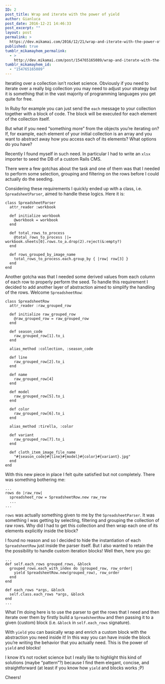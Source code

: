 ```yaml
---
ID: 2
post_title: Wrap and iterate with the power of yield
author: Gianluca
post_date: 2016-12-21 14:46:33
post_excerpt: ""
layout: post
permalink: >
  https://dev.mikamai.com/2016/12/21/wrap-and-iterate-with-the-power-of-yield/
published: true
tumblr_mikamayhem_permalink:
  - >
    http://dev.mikamai.com/post/154765165089/wrap-and-iterate-with-the-power-of-yield
tumblr_mikamayhem_id:
  - "154765165089"
---
```

Iterating over a collection isn’t rocket science. Obviously if you need to iterate over a really big collection you may need to adjust your strategy but it is something that in the vast majority of programming languages you get quite for free.

In Ruby for example you can just send the <code>each</code> message to your collection together with a block of code. The block will be executed for each element of the collection itself.

But what if you need “something more” from the objects you’re iterating on? If, for example, each element of your initial collection is an array and you want to abstract away how you access each of its elements? What options do you have?

<!--more-->

Recently I found myself in such need. In particular I had to write an <code>xlsx</code> importer to seed the DB of a custom Rails CMS.

There were a few gotchas about the task and one of them was that I needed to perform some selection, grouping and filtering on the rows before I could actually do the seeding.

Considering these requirements I quickly ended up with a class, i.e. <code>SpreadsheetParser</code>, aimed to handle these logics. Here it is:
<pre><code class="language-ruby">class SpreadsheetParser
  attr_reader :workbook

  def initialize workbook
    @workbook = workbook
  end

  def total_rows_to_process
    @total_rows_to_process ||= workbook.sheets[0].rows.to_a.drop(2).reject(&amp;:empty?)
  end

  def rows_grouped_by_image_name
    total_rows_to_process.each.group_by { |row| row[3] }
  end
end
</code></pre>
Another gotcha was that I needed some derived values from each column of each row to properly perform the seed. To handle this requirement I decided to add another layer of abstraction aimed to simplify the handling of the rows. Welcome <code>SpreadsheetRow</code>:
<pre><code class="language-ruby">class SpreadsheetRow
  attr_reader :raw_grouped_row

  def initialize raw_grouped_row
    @raw_grouped_row = raw_grouped_row
  end

  def season_code
    raw_grouped_row[1].to_i
  end

  alias_method :collection, :season_code

  def line
    raw_grouped_row[2].to_i
  end

  def name
    raw_grouped_row[4]
  end

  def model
    raw_grouped_row[5].to_i
  end

  def color
    raw_grouped_row[6].to_i
  end

  alias_method :tirella, :color

  def variant
    raw_grouped_row[7].to_i
  end

  def cloth_item_image_file_name
    "#{season_code}#{line}#{model}#{color}#{variant}.jpg"
  end
end
</code></pre>
With this new piece in place I felt quite satisfied but not completely. There was something bothering me:
<pre><code class="language-ruby">...
rows do |raw_row|
  spreadsheet_row = SpreadsheetRow.new raw_row
  ...
...
</code></pre>
<code>rows</code> was actually something given to me by the <code>SpreadsheetParser</code>. It was something I was getting by selecting, filtering and grouping the collection of raw rows. Why did I had to get this collection and then wrap each one of its elements explicitly inside the block?

I found no reason and so I decided to hide the instantiation of each <code>SpreadsheetRow</code> just inside the parser itself. But I also wanted to retain the the possibility to handle custom iteration blocks!
Well then, here you go:
<pre><code class="language-ruby">...
def self.each_rows grouped_rows, &amp;block
  grouped_rows.each_with_index do |grouped_row, row_order|
    yield SpreadsheetRow.new(grouped_row), row_order
  end
end

def each_rows *args, &amp;block
  self.class.each_rows *args, &amp;block
end
...
</code></pre>
What I’m doing here is to use the parser to get the rows that I need and then iterate over them by firstly build a <code>SpreadsheetRow</code> and then passing it to a given (custom) block (i.e. <code>&amp;block</code> in <code>self.each_rows</code> signature).

With <code>yield</code> you can basically wrap and enrich a custom block with the abstraction you need inside it! In this way you can have inside the block you’re writing the behavior that you actually need. This is the power of <code>yield</code> and blocks!

I know it’s not rocket science but I really like to highlight this kind of solutions (maybe “pattern”?) because I find them elegant, concise, and straightforward (at least if you know how <code>yield</code> and blocks works ;P)

Cheers!